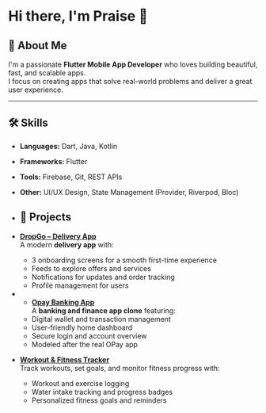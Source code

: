 # Hi there, I'm Praise 👋

## 🚀 About Me
I'm a passionate **Flutter Mobile App Developer** who loves building beautiful, fast, and scalable apps.  
I focus on creating apps that solve real-world problems and deliver a great user experience.

---

## 🛠 Skills
- **Languages:** Dart, Java, Kotlin
- **Frameworks:** Flutter
- **Tools:** Firebase, Git, REST APIs
- **Other:** UI/UX Design, State Management (Provider, Riverpod, Bloc)

- ## 📱 Projects

- **[DropGo – Delivery App](https://github.com/Praizy123214/Dropgo.git)**  
  A modern **delivery app** with:
  - 3 onboarding screens for a smooth first-time experience
  - Feeds to explore offers and services
  - Notifications for updates and order tracking
  - Profile management for users
 
- - **[Opay Banking App](https://github.com/Praizy123214/Opay-project.git)**  
  A **banking and finance app clone** featuring:
  - Digital wallet and transaction management
  - User-friendly home dashboard
  - Secure login and account overview
  - Modeled after the real OPay app

- **[Workout & Fitness Tracker](https://github.com/Praizy123214/Fitness-app.git)**  
  Track workouts, set goals, and monitor fitness progress with:
  - Workout and exercise logging
  - Water intake tracking and progress badges
  - Personalized fitness goals and reminders
